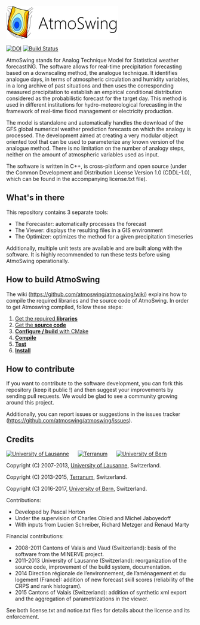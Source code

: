 ![AtmoSwing](https://raw.githubusercontent.com/atmoswing/atmoswing/master/art/logo/logo.png)

[![DOI](https://zenodo.org/badge/95885904.svg)](https://zenodo.org/badge/latestdoi/95885904) [![Build Status](https://travis-ci.org/atmoswing/atmoswing.svg?branch=master)](https://travis-ci.org/atmoswing/atmoswing)

AtmoSwing stands for Analog Technique Model for Statistical weather forecastING. The software allows for real-time precipitation forecasting based on a downscaling method, the analogue technique. It identifies analogue days, in terms of atmospheric circulation and humidity variables, in a long archive of past situations and then uses the corresponding measured precipitation to establish an empirical conditional distribution considered as the probabilistic forecast for the target day. This method is used in different institutions for hydro-meteorological forecasting in the framework of real-time flood management or electricity production.

The model is standalone and automatically handles the download of the GFS global numerical weather prediction forecasts on which the analogy is processed. The development aimed at creating a very modular object oriented tool that can be used to parameterize any known version of the analogue method. There is no limitation on the number of analogy steps, neither on the amount of atmospheric variables used as input.

The software is written in C++, is cross-platform and open source (under the Common Development and Distribution License Version 1.0 (CDDL-1.0), which can be found in the accompanying license.txt file).

## What's in there ##

This repository contains 3 separate tools:

* The Forecaster: automatically processes the forecast
* The Viewer: displays the resulting files in a GIS environment
* The Optimizer: optimizes the method for a given precipitation timeseries

Additionally, multiple unit tests are available and are built along with the software. It is highly recommended to run these tests before using AtmoSwing operationally.

## How to build AtmoSwing ##

The wiki (https://github.com/atmoswing/atmoswing/wiki) explains how to compile the required libraries and the source code of AtmoSwing. In order to get Atmoswing compiled, follow these steps:

1. [Get the required **libraries**](https://bitbucket.org/atmoswing/atmoswing/wiki/Libraries)
2. [Get the **source code**](https://bitbucket.org/atmoswing/atmoswing/wiki/Source%20code)
3. [**Configure / build** with CMake](https://bitbucket.org/atmoswing/atmoswing/wiki/Build)
4. [**Compile**](https://bitbucket.org/atmoswing/atmoswing/wiki/Compile)
5. [**Test**](https://bitbucket.org/atmoswing/atmoswing/wiki/Test)
6. [**Install**](https://bitbucket.org/atmoswing/atmoswing/wiki/Install)

## How to contribute ##

If you want to contribute to the software development, you can fork this repository (keep it public !) and then suggest your improvements by sending pull requests. We would be glad to see a community growing around this project.

Additionally, you can report issues or suggestions in the issues tracker (https://github.com/atmoswing/atmoswing/issues).

## Credits ##

[![University of Lausanne](https://raw.githubusercontent.com/atmoswing/atmoswing/master/art/misc/logo-Unil.png)](http://unil.ch/iste) 
&nbsp;&nbsp;&nbsp;&nbsp;
[![Terranum](https://raw.githubusercontent.com/atmoswing/atmoswing/master/art/misc/logo-Terranum.png)](http://terranum.ch) 
&nbsp;&nbsp;&nbsp;&nbsp;
[![University of Bern](https://raw.githubusercontent.com/atmoswing/atmoswing/master/art/misc/logo-Unibe.png)](http://www.geography.unibe.ch/) 

Copyright (C) 2007-2013, [University of Lausanne](http://unil.ch/iste), Switzerland.

Copyright (C) 2013-2015, [Terranum](http://terranum.ch), Switzerland.

Copyright (C) 2016-2017, [University of Bern](http://www.geography.unibe.ch/), Switzerland.

Contributions:

* Developed by Pascal Horton
* Under the supervision of Charles Obled and Michel Jaboyedoff
* With inputs from Lucien Schreiber, Richard Metzger and Renaud Marty

Financial contributions:

* 2008-2011 Cantons of Valais and Vaud (Switzerland): basis of the software from the MINERVE project.
* 2011-2013 University of Lausanne (Switzerland): reorganization of the source code, improvement of the build system, documentation.
* 2014 Direction régionale de l’environnement, de l’aménagement et du logement (France): addition of new forecast skill scores (reliability of the CRPS and rank histogram).
* 2015 Cantons of Valais (Switzerland): addition of synthetic xml export and the aggregation of parametrizations in the viewer.

See both license.txt and notice.txt files for details about the license and its enforcement.
